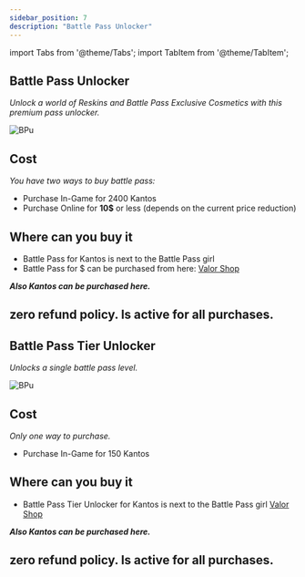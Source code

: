 ```yaml
---
sidebar_position: 7
description: "Battle Pass Unlocker"
---
```


import Tabs from '@theme/Tabs';
import TabItem from '@theme/TabItem';

<Tabs>
  <TabItem value="Battle Pass Unlocker" label="Battle Pass Unlocker" default>

## Battle Pass Unlocker

<i>Unlock a world of Reskins and Battle Pass Exclusive Cosmetics with this premium pass unlocker.</i>

![BPu](https://cdn.discordapp.com/attachments/1187552567295758487/1188108135232184451/Battle_Pass_Premium_Unlocker.png?ex=659952ed&is=6586dded&hm=b506b175e2ccccb4e8b489b0cf657132aa65eb905261a6e7ce9424aabb752ce7&)

## Cost
<i> You have two ways to buy battle pass:</i>
- Purchase In-Game for 2400 Kantos
- Purchase Online for **10$** or less (depends on the current price reduction)

## Where can you buy it

- Battle Pass for Kantos is next to the Battle Pass girl
- Battle Pass for $ can be purchased from here:
[Valor Shop](https://valorserver.com/ranks)

***Also Kantos can be purchased here.***

## zero refund policy. Is active for all purchases. 

<Tabs>
  <TabItem value="Battle Pass Tier Unlocker" label="Battle Pass Tier Unlocker" default>

## Battle Pass Tier Unlocker

<i>Unlocks a single battle pass level.</i>

![BPu](https://cdn.discordapp.com/attachments/1187552567295758487/1188108218136805506/Battle_Pass_Tier_Unlocker.png?ex=65995301&is=6586de01&hm=15989d5774b9082a033f29d9cd103b0eddc37851a9eba67caf4d68c9ff8be0c0&)

## Cost
<i>Only one way to purchase.</i>
- Purchase In-Game for 150 Kantos

## Where can you buy it

- Battle Pass Tier Unlocker for Kantos is next to the Battle Pass girl
[Valor Shop](https://valorserver.com/ranks)

***Also Kantos can be purchased here.***

## zero refund policy. Is active for all purchases. 

 </TabItem>
</Tabs>
